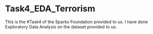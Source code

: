 # Task4_EDA_Terrorism
This is the #Task4 of the Sparks Foundation provided to us. I have done Exploratory Data Analysis on the dataset provided to us.
